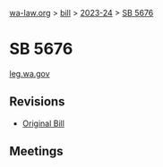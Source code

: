 [wa-law.org](/) > [bill](/bill/) > [2023-24](/bill/2023-24/) > [SB 5676](/bill/2023-24/sb/5676/)

# SB 5676
[leg.wa.gov](https://app.leg.wa.gov/billsummary?BillNumber=5676&Year=2023&Initiative=false)

## Revisions
* [Original Bill](1/)

## Meetings